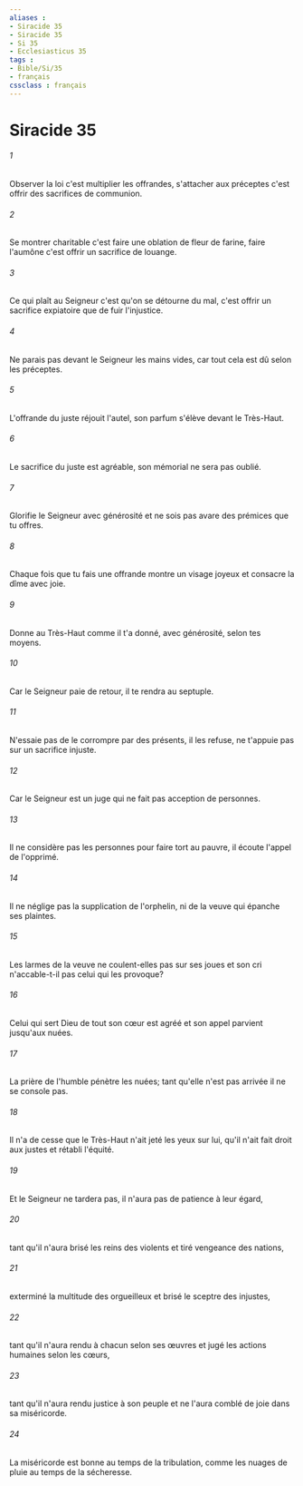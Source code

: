 ```yaml
---
aliases : 
- Siracide 35
- Siracide 35
- Si 35
- Ecclesiasticus 35
tags : 
- Bible/Si/35
- français
cssclass : français
---
```


# Siracide 35

###### 1
Observer la loi c'est multiplier les offrandes, s'attacher aux préceptes c'est offrir des sacrifices de communion.
###### 2
Se montrer charitable c'est faire une oblation de fleur de farine, faire l'aumône c'est offrir un sacrifice de louange.
###### 3
Ce qui plaît au Seigneur c'est qu'on se détourne du mal, c'est offrir un sacrifice expiatoire que de fuir l'injustice.
###### 4
Ne parais pas devant le Seigneur les mains vides, car tout cela est dû selon les préceptes.
###### 5
L'offrande du juste réjouit l'autel, son parfum s'élève devant le Très-Haut.
###### 6
Le sacrifice du juste est agréable, son mémorial ne sera pas oublié.
###### 7
Glorifie le Seigneur avec générosité et ne sois pas avare des prémices que tu offres.
###### 8
Chaque fois que tu fais une offrande montre un visage joyeux et consacre la dîme avec joie.
###### 9
Donne au Très-Haut comme il t'a donné, avec générosité, selon tes moyens.
###### 10
Car le Seigneur paie de retour, il te rendra au septuple.
###### 11
N'essaie pas de le corrompre par des présents, il les refuse, ne t'appuie pas sur un sacrifice injuste.
###### 12
Car le Seigneur est un juge qui ne fait pas acception de personnes.
###### 13
Il ne considère pas les personnes pour faire tort au pauvre, il écoute l'appel de l'opprimé.
###### 14
Il ne néglige pas la supplication de l'orphelin, ni de la veuve qui épanche ses plaintes.
###### 15
Les larmes de la veuve ne coulent-elles pas sur ses joues et son cri n'accable-t-il pas celui qui les provoque?
###### 16
Celui qui sert Dieu de tout son cœur est agréé et son appel parvient jusqu'aux nuées.
###### 17
La prière de l'humble pénètre les nuées; tant qu'elle n'est pas arrivée il ne se console pas.
###### 18
Il n'a de cesse que le Très-Haut n'ait jeté les yeux sur lui, qu'il n'ait fait droit aux justes et rétabli l'équité.
###### 19
Et le Seigneur ne tardera pas, il n'aura pas de patience à leur égard,
###### 20
tant qu'il n'aura brisé les reins des violents et tiré vengeance des nations,
###### 21
exterminé la multitude des orgueilleux et brisé le sceptre des injustes,
###### 22
tant qu'il n'aura rendu à chacun selon ses œuvres et jugé les actions humaines selon les cœurs,
###### 23
tant qu'il n'aura rendu justice à son peuple et ne l'aura comblé de joie dans sa miséricorde.
###### 24
La miséricorde est bonne au temps de la tribulation, comme les nuages de pluie au temps de la sécheresse.
